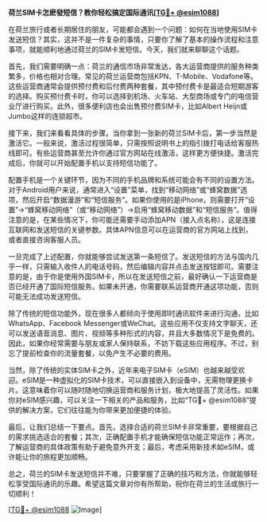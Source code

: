 **荷兰SIM卡怎麽發短信？教你轻松搞定国际通讯[[TG💪+ @esim1088](https://t.me/s/esim1088)]**

在荷兰旅行或者长期居住的朋友，可能都会遇到一个问题：如何在当地使用SIM卡发送短信？其实，这并不是一件复杂的事情，只要你了解了基本的操作流程和注意事项，就能顺利地通过荷兰的SIM卡发短信。今天，我们就来聊聊这个话题。

首先，我们需要明确一点：荷兰的通信市场非常发达，各大运营商提供的服务种类繁多，价格也相对合理。常见的荷兰运营商包括KPN、T-Mobile、Vodafone等。这些运营商通常会提供预付费和后付费两种套餐，其中预付费卡是最适合短期游客的选择。购买预付费卡时，你可以选择到机场、火车站、大型商场或专门的电信营业厅进行购买。此外，很多便利店也会出售预付费SIM卡，比如Albert Heijn或Jumbo这样的连锁超市。

接下来，我们来看看具体的步骤。当你拿到一张新的荷兰SIM卡后，第一步当然是激活它。一般来说，激活过程很简单，只需按照说明书上的指引拨打电话给客服热线即可。有些运营商甚至允许你通过官方网站在线激活，这样更方便快捷。激活完成后，你就可以开始配置手机以支持短信功能了。

配置手机是一个关键环节，因为不同的手机品牌和系统可能会有不同的设置方法。对于Android用户来说，通常进入“设置”菜单，找到“移动网络”或“蜂窝数据”选项，然后开启“数据漫游”和“短信服务”。如果你使用的是iPhone，则需要打开“设置”→“蜂窝移动网络”（或“移动网络”）→启用“蜂窝移动数据”和“短信服务”。值得注意的是，在某些情况下，你可能还需要手动添加APN（接入点名称），这是连接互联网和发送短信的关键参数。具体APN信息可以在运营商的官方网站上找到，或者直接咨询客服人员。

一旦完成了上述配置，你就能够尝试发送第一条短信了。发送短信的方法与国内几乎一样，只需输入收件人的电话号码，然后编辑内容并点击发送按钮即可。需要注意的是，由于你是使用外国SIM卡，所以在发送短信之前，最好确认一下运营商是否已经开通了国际短信服务。如果未开通，你需要联系运营商开通这项功能，否则可能无法成功发送短信。

除了传统的短信功能外，现在很多人都倾向于使用即时通讯软件来进行沟通，比如WhatsApp、Facebook Messenger或WeChat。这些应用不仅支持文字聊天，还可以发送语音消息、图片、视频等多种形式的内容，并且大多数情况下是免费的。因此，如果你经常需要与朋友或家人保持联系，不妨下载这些应用程序。不过，别忘了提前检查你的流量套餐，以免产生不必要的费用。

当然，除了传统的实体SIM卡之外，近年来电子SIM卡（eSIM）也越来越受欢迎。eSIM是一种虚拟化的SIM卡技术，可以直接嵌入到设备中，无需物理更换卡片。这意味着你可以随时随地切换运营商和服务计划，极大地提高了灵活性。如果你对eSIM感兴趣，可以关注一下相关的产品和服务，比如“TG💪+ @esim1088”提供的解决方案，它们往往能为你带来更加便捷的体验。

最后，让我们总结一下要点。首先，选择合适的荷兰SIM卡非常重要，要根据自己的需求挑选适合的套餐；其次，正确配置手机才能确保短信功能正常运作；再次，了解运营商的具体政策有助于避免意外开支；最后，考虑采用新技术如eSIM，或许能让你的旅程更加顺畅。

总之，荷兰的SIM卡发送短信并不难，只要掌握了正确的技巧和方法，你就能够轻松享受国际通讯的乐趣。希望这篇文章对你有所帮助，祝你在荷兰的生活或旅行一切顺利！ 

[[TG💪+ @esim1088](https://t.me/s/esim1088) ![Image](https://i.postimg.cc/4NQfJmqS/Snipaste-2025-05-13-00-14-12.png)]